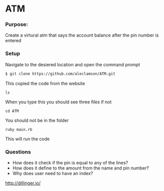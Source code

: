 # ATM
### Purpose: 
Create a virtural atm that says the account balance after the pin number is entered
### Setup
Navigate to the desiered location and open the command prompt
```sh
$ git clone https://github.com/aleclamson/ATM.git
```
This copied the code from the website 
```
ls
```
When you type this you should see three files if not 
```
cd ATM
```
You should not be in the folder
```
ruby main.rb
```
This will run the code
### Questions 
- How does it check if the pin is equal to any of the lines?
- How does it define to the amount from the name and pin number?
-  Why does user need to have an index?


http://dillinger.io/
